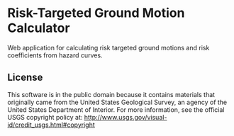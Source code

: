 Risk-Targeted Ground Motion Calculator
======================================

Web application for calculating risk targeted ground motions and risk
coefficients from hazard curves.

License
-------
This software is in the public domain because it contains materials that
originally came from the United States Geological Survey, an agency of the
United States Department of Interior. For more information, see the official
USGS copyright policy at:
http://www.usgs.gov/visual-id/credit_usgs.html#copyright

